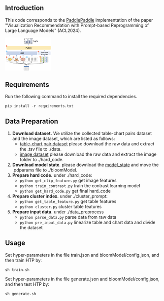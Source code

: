 ## Introduction

This code corresponds to the [PaddlePaddle](https://www.paddlepaddle.org.cn/en) implementation of the paper "Visualization Recommendation with Prompt-based Reprogramming of  Large Language Models" (ACL2024).


<img src="./model.jpg"  style="zoom:50%;" width="300" />

## Requirements

Run the following command to install the required dependencies.

```python
pip install -r requirements.txt
```

## Data Preparation

1. **Download dataset.** We utilize the collected table-chart pairs dataset and the image dataset, which are listed as follows:
   - [table-chart pair dataset](https://drive.google.com/file/d/1xyxSr41B_dtH7LmKh9pD2X1VcgtYgn28/view?usp=sharing) please download the raw data and extract the .tsv file to ./data.
   - [image dataset](https://drive.google.com/file/d/1hqVXHiYbi42Wz8X3vQjZtMcpOEWR7z6_/view?usp=sharing) please download the raw data and extract the image folder to ./hard_code.
2. **Download model state**. please download the [model_state](https://drive.google.com/file/d/1pNmEdjryTbrcmIrQHqQMaKhBzF7hEzYq/view?usp=sharing) and move the .pdparams file to ./bloomModel.
3. **Prepare hard code.** under ./hard_code: 
   - `python get_clip_feature.py` get image features
   - `python train_contrast.py` train the contrast learning model
   - `python get_hard_code.py` get final hard_code
4. **Prepare cluster index.** under ./cluster_prompt: 
   - `python get_table_feature.py` get table features
   - `python cluster.py` cluster table features
5. **Prepare input data.** under ./data_preprocess
   - `python parse_data.py` parse data from raw data
   - `python pre_input_data.py` linearize table and chart data and divide the dataset

## Usage

Set hyper-parameters in the file train.json and bloomModel/config.json, and then train HTP by:

```python
sh train.sh
```

Set hyper-parameters in the file generate.json and bloomModel/config.json, and then test HTP by:

```python
sh generate.sh
```




